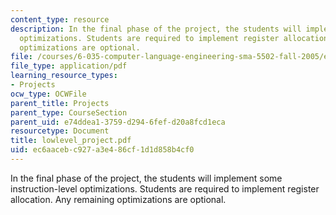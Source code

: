 ```yaml
---
content_type: resource
description: In the final phase of the project, the students will implement some instruction-level
  optimizations. Students are required to implement register allocation. Any remaining
  optimizations are optional.
file: /courses/6-035-computer-language-engineering-sma-5502-fall-2005/ec6aacebc927a3e486cf1d1d858b4cf0_lowlevel_project.pdf
file_type: application/pdf
learning_resource_types:
- Projects
ocw_type: OCWFile
parent_title: Projects
parent_type: CourseSection
parent_uid: e74ddea1-3759-d294-6fef-d20a8fcd1eca
resourcetype: Document
title: lowlevel_project.pdf
uid: ec6aaceb-c927-a3e4-86cf-1d1d858b4cf0
---
```

In the final phase of the project, the students will implement some instruction-level optimizations. Students are required to implement register allocation. Any remaining optimizations are optional.

